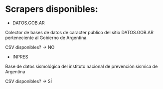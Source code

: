 # Scrapers disponibles:

- DATOS.GOB.AR

Colector de bases de datos de caracter público del sitio DATOS.GOB.AR perteneciente al Gobierno de Argentina.

CSV disponibles? -> NO

- INPRES

Base de datos sismológica del instituto nacional de prevención sísmica de Argentina

CSV disponibles? -> SÍ
